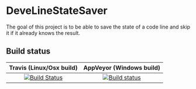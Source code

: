 # DeveLineStateSaver
The goal of this project is to be able to save the state of a code line and skip it if it already knows the result.

## Build status

| Travis (Linux/Osx build) | AppVeyor (Windows build) |
|:------------------------:|:------------------------:|
| [![Build Status](https://travis-ci.org/devedse/DeveLineStateSaver.svg?branch=master)](https://travis-ci.org/devedse/DeveLineStateSaver) | [![Build status](https://ci.appveyor.com/api/projects/status/datwgk9gb4gmpodi?svg=true)](https://ci.appveyor.com/project/devedse/develinestatesaver) |